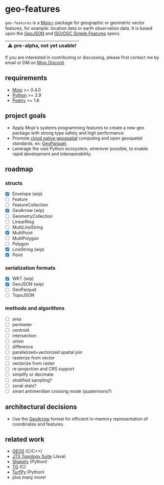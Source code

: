 # geo-features

`geo-features` is a [Mojo🔥](https://github.com/modularml/mojo) package for
geographic or geometric vector features, for example: location data or earth
observation data. It is based upon the
[GeoJSON](https://datatracker.ietf.org/doc/html/rfc7946) and [ISO/OGC Simple
Features](https://en.wikipedia.org/wiki/Simple_Features/) specs.

| :warning: pre-alpha, not yet usable! |
|--------------------------------------|

If you are interested in contributing or discussing, please first contact me by email or DM on
[Mojo Discord](https://docs.modular.com).

## requirements

- [Mojo](https://github.com/modularml/mojo) >= 0.4.0
- [Python](https://www.python.org/) >= 3.9
- [Poetry](https://python-poetry.org/) >= 1.6

## project goals

- Apply Mojo's systems programming features to create a new geo package with strong
type safety and high performance.
- Promote [cloud native geospatial](https://cloudnativegeo.org/) computing and
open geospatial standards, ex: [GeoParquet](https://geoparquet.org/).
- Leverage the vast Python ecosystem, wherever possible, to enable rapid
development and interoperability.

## roadmap

### structs

- [x] Envelope (wip)
- [ ] Feature
- [ ] FeatureCollection
- [x] GeoArrow (wip)
- [ ] GeometryCollection
- [ ] LinearRing
- [ ] MultiLineString
- [x] MultiPoint
- [ ] MultiPolygon
- [ ] Polygon
- [x] LineString (wip)
- [x] Point

### serialization formats

- [x] WKT (wip)
- [x] GeoJSON (wip)
- [ ] GeoParquet
- [ ] TopoJSON

### methods and algorithms

- [ ] area
- [ ] perimeter
- [ ] centroid
- [ ] intersection
- [ ] union
- [ ] difference
- [ ] parallelized+vectorized spatial join
- [ ] rasterize from vector
- [ ] vectorize from raster
- [ ] re-projection and CRS support
- [ ] simplify or decimate
- [ ] stratified sampling?
- [ ] zonal stats?
- [ ] smart antimeridian crossing mode (quaternions?)

## architectural decisions

- Use the [GeoArrow](https://geoarrow.org/) format for efficient in-memory
representation of coordinates and features.

## related work

- [GEOS](https://libgeos.org/) (C/C++)
- [JTS Topology Suite](https://github.com/locationtech/jts) (Java)
- [Shapely](https://shapely.readthedocs.io) (Python)
- [TG](https://github.com/tidwall/tg) (C)
- [TurfPy](https://turfpy.readthedocs.io/en/latest/) (Python)
- plus many more!
